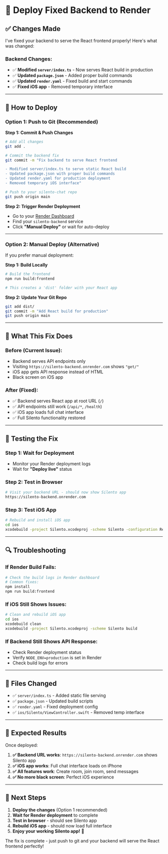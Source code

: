# 🚀 Deploy Fixed Backend to Render

## ✅ **Changes Made**

I've fixed your backend to serve the React frontend properly! Here's what was changed:

### **Backend Changes:**
- ✅ **Modified `server/index.ts`** - Now serves React build in production
- ✅ **Updated `package.json`** - Added proper build commands
- ✅ **Updated `render.yaml`** - Fixed build and start commands
- ✅ **Fixed iOS app** - Removed temporary interface

---

## 🔧 **How to Deploy**

### **Option 1: Push to Git (Recommended)**

**Step 1: Commit & Push Changes**
```bash
# Add all changes
git add .

# Commit the backend fix
git commit -m "Fix backend to serve React frontend

- Modified server/index.ts to serve static React build
- Updated package.json with proper build commands  
- Updated render.yaml for production deployment
- Removed temporary iOS interface"

# Push to your silento-chat repo
git push origin main
```

**Step 2: Trigger Render Deployment**
- Go to your [Render Dashboard](https://dashboard.render.com)
- Find your `silento-backend` service
- Click **"Manual Deploy"** or wait for auto-deploy

---

### **Option 2: Manual Deploy (Alternative)**

If you prefer manual deployment:

**Step 1: Build Locally**
```bash
# Build the frontend
npm run build:frontend

# This creates a 'dist' folder with your React app
```

**Step 2: Update Your Git Repo**
```bash
git add dist/
git commit -m "Add React build for production"
git push origin main
```

---

## 🎯 **What This Fix Does**

### **Before (Current Issue):**
- Backend serves API endpoints only
- Visiting `https://silento-backend.onrender.com` shows `"get/"`
- iOS app gets API response instead of HTML
- Black screen on iOS app

### **After (Fixed):**
- ✅ Backend serves React app at root URL (`/`)
- ✅ API endpoints still work (`/api/*`, `/health`)
- ✅ iOS app loads full chat interface
- ✅ Full Silento functionality restored

---

## 📱 **Testing the Fix**

### **Step 1: Wait for Deployment**
- Monitor your Render deployment logs
- Wait for **"Deploy live"** status

### **Step 2: Test in Browser**
```bash
# Visit your backend URL - should now show Silento app
https://silento-backend.onrender.com
```

### **Step 3: Test iOS App**
```bash
# Rebuild and install iOS app
cd ios
xcodebuild -project Silento.xcodeproj -scheme Silento -configuration Release clean build
```

---

## 🔍 **Troubleshooting**

### **If Render Build Fails:**
```bash
# Check the build logs in Render dashboard
# Common fixes:
npm install
npm run build:frontend
```

### **If iOS Still Shows Issues:**
```bash
# Clean and rebuild iOS app
cd ios
xcodebuild clean
xcodebuild -project Silento.xcodeproj -scheme Silento build
```

### **If Backend Still Shows API Response:**
- Check Render deployment status
- Verify `NODE_ENV=production` is set in Render
- Check build logs for errors

---

## 📂 **Files Changed**

- ✅ `server/index.ts` - Added static file serving
- ✅ `package.json` - Updated build scripts
- ✅ `render.yaml` - Fixed deployment config
- ✅ `ios/Silento/ViewController.swift` - Removed temp interface

---

## 🎉 **Expected Results**

Once deployed:

1. **✅ Backend URL works**: `https://silento-backend.onrender.com` shows Silento app
2. **✅ iOS app works**: Full chat interface loads on iPhone
3. **✅ All features work**: Create room, join room, send messages
4. **✅ No more black screen**: Perfect iOS experience

---

## 🚀 **Next Steps**

1. **Deploy the changes** (Option 1 recommended)
2. **Wait for Render deployment** to complete
3. **Test in browser** - should see Silento app
4. **Rebuild iOS app** - should now load full interface
5. **Enjoy your working Silento app!** 🎉

The fix is complete - just push to git and your backend will serve the React frontend perfectly! 